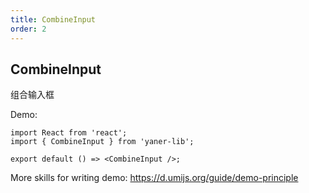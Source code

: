 ```yaml
---
title: CombineInput
order: 2
---
```


## CombineInput

组合输入框

Demo:

```tsx
import React from 'react';
import { CombineInput } from 'yaner-lib';

export default () => <CombineInput />;
```

More skills for writing demo: https://d.umijs.org/guide/demo-principle
